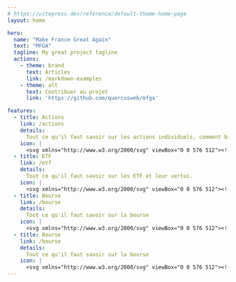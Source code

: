 ```yaml
---
# https://vitepress.dev/reference/default-theme-home-page
layout: home

hero:
  name: "Make France Great Again"
  text: "MFGA"
  tagline: My great project tagline
  actions:
    - theme: brand
      text: Articles
      link: /markdown-examples
    - theme: alt
      text: Contribuer au projet
      link: 'https://github.com/quercusweb/mfga'

features:
  - title: Actions
    link: /actions
    details:
      Tout ce qu'il faut savoir sur les actions individuels, comment bien investir.
    icon: |
      <svg xmlns="http://www.w3.org/2000/svg" viewBox="0 0 576 512"><!--! Font Awesome Free 6.7.0 by @fontawesome - https://fontawesome.com License - https://fontawesome.com/license/free (Icons: CC BY 4.0, Fonts: SIL OFL 1.1, Code: MIT License) Copyright 2024 Fonticons, Inc. --><path d="M112 112c0 35.3-28.7 64-64 64l0 160c35.3 0 64 28.7 64 64l352 0c0-35.3 28.7-64 64-64l0-160c-35.3 0-64-28.7-64-64l-352 0zM0 128C0 92.7 28.7 64 64 64l448 0c35.3 0 64 28.7 64 64l0 256c0 35.3-28.7 64-64 64L64 448c-35.3 0-64-28.7-64-64L0 128zM176 256a112 112 0 1 1 224 0 112 112 0 1 1 -224 0zm80-48c0 8.8 7.2 16 16 16l0 64-8 0c-8.8 0-16 7.2-16 16s7.2 16 16 16l24 0 24 0c8.8 0 16-7.2 16-16s-7.2-16-16-16l-8 0 0-80c0-8.8-7.2-16-16-16l-16 0c-8.8 0-16 7.2-16 16z"/></svg>
  - title: ETF
    link: /etf
    details:
      Tout ce qu'il faut savoir sur les ETF et leur vertus.
    icon: |
      <svg xmlns="http://www.w3.org/2000/svg" viewBox="0 0 576 512"><!--! Font Awesome Free 6.7.0 by @fontawesome - https://fontawesome.com License - https://fontawesome.com/license/free (Icons: CC BY 4.0, Fonts: SIL OFL 1.1, Code: MIT License) Copyright 2024 Fonticons, Inc. --><path d="M112 112c0 35.3-28.7 64-64 64l0 160c35.3 0 64 28.7 64 64l352 0c0-35.3 28.7-64 64-64l0-160c-35.3 0-64-28.7-64-64l-352 0zM0 128C0 92.7 28.7 64 64 64l448 0c35.3 0 64 28.7 64 64l0 256c0 35.3-28.7 64-64 64L64 448c-35.3 0-64-28.7-64-64L0 128zM176 256a112 112 0 1 1 224 0 112 112 0 1 1 -224 0zm80-48c0 8.8 7.2 16 16 16l0 64-8 0c-8.8 0-16 7.2-16 16s7.2 16 16 16l24 0 24 0c8.8 0 16-7.2 16-16s-7.2-16-16-16l-8 0 0-80c0-8.8-7.2-16-16-16l-16 0c-8.8 0-16 7.2-16 16z"/></svg>
  - title: Bourse
    link: /bourse
    details:
      Tout ce qu'il faut savoir sur la bourse
    icon: |
      <svg xmlns="http://www.w3.org/2000/svg" viewBox="0 0 576 512"><!--! Font Awesome Free 6.7.0 by @fontawesome - https://fontawesome.com License - https://fontawesome.com/license/free (Icons: CC BY 4.0, Fonts: SIL OFL 1.1, Code: MIT License) Copyright 2024 Fonticons, Inc. --><path d="M112 112c0 35.3-28.7 64-64 64l0 160c35.3 0 64 28.7 64 64l352 0c0-35.3 28.7-64 64-64l0-160c-35.3 0-64-28.7-64-64l-352 0zM0 128C0 92.7 28.7 64 64 64l448 0c35.3 0 64 28.7 64 64l0 256c0 35.3-28.7 64-64 64L64 448c-35.3 0-64-28.7-64-64L0 128zM176 256a112 112 0 1 1 224 0 112 112 0 1 1 -224 0zm80-48c0 8.8 7.2 16 16 16l0 64-8 0c-8.8 0-16 7.2-16 16s7.2 16 16 16l24 0 24 0c8.8 0 16-7.2 16-16s-7.2-16-16-16l-8 0 0-80c0-8.8-7.2-16-16-16l-16 0c-8.8 0-16 7.2-16 16z"/></svg>
  - title: Bourse
    link: /bourse
    details:
      Tout ce qu'il faut savoir sur la bourse
    icon: |
      <svg xmlns="http://www.w3.org/2000/svg" viewBox="0 0 576 512"><!--! Font Awesome Free 6.7.0 by @fontawesome - https://fontawesome.com License - https://fontawesome.com/license/free (Icons: CC BY 4.0, Fonts: SIL OFL 1.1, Code: MIT License) Copyright 2024 Fonticons, Inc. --><path d="M112 112c0 35.3-28.7 64-64 64l0 160c35.3 0 64 28.7 64 64l352 0c0-35.3 28.7-64 64-64l0-160c-35.3 0-64-28.7-64-64l-352 0zM0 128C0 92.7 28.7 64 64 64l448 0c35.3 0 64 28.7 64 64l0 256c0 35.3-28.7 64-64 64L64 448c-35.3 0-64-28.7-64-64L0 128zM176 256a112 112 0 1 1 224 0 112 112 0 1 1 -224 0zm80-48c0 8.8 7.2 16 16 16l0 64-8 0c-8.8 0-16 7.2-16 16s7.2 16 16 16l24 0 24 0c8.8 0 16-7.2 16-16s-7.2-16-16-16l-8 0 0-80c0-8.8-7.2-16-16-16l-16 0c-8.8 0-16 7.2-16 16z"/></svg>
---
```


